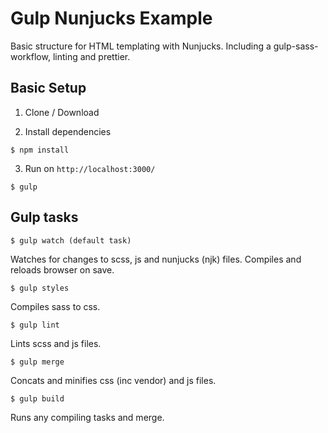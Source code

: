 # Gulp Nunjucks Example

Basic structure for HTML templating with Nunjucks. Including a gulp-sass-workflow, linting and prettier.

## Basic Setup

1.  Clone / Download

2.  Install dependencies

```
$ npm install
```

3.  Run on `http://localhost:3000/`

```
$ gulp
```

## Gulp tasks

```
$ gulp watch (default task)
```

Watches for changes to scss, js and nunjucks (njk) files. Compiles and reloads browser on save.

```
$ gulp styles
```

Compiles sass to css.

```
$ gulp lint
```

Lints scss and js files.

```
$ gulp merge
```

Concats and minifies css (inc vendor) and js files.

```
$ gulp build
```

Runs any compiling tasks and merge.
